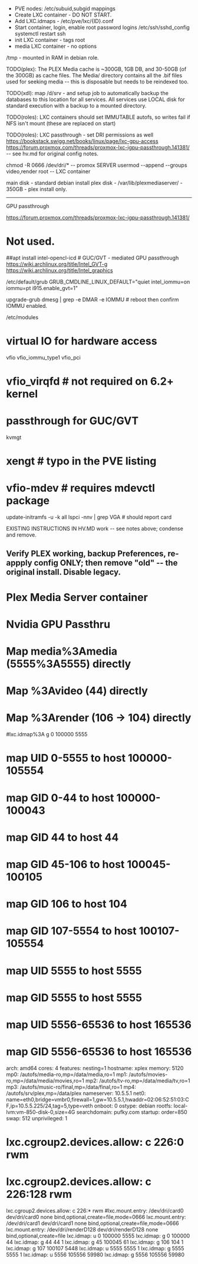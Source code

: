 * PVE nodes: /etc/subuid,subgid mappings
* Create LXC container - DO NOT START.
* Add LXC.idmaps -  /etc/pve/lxc/{ID}.conf
* Start container, login, enable root password logins /etc/ssh/sshd_config
  systemctl restart ssh
* init LXC container - tags root
* media LXC container - no options

/tmp - mounted in RAM in debian role.

TODO(plex): The PLEX Media cache is ~300GB, 1GB DB, and 30-50GB (of the 300GB)
            as cache files. The Media/ directory contains all the .bif files
            used for seeking media -- this is disposable but needs to be
            reindexed too.

TODO(xdl): map /d/srv - and setup job to automatically backup the databases to
    this location for all services. All services use LOCAL disk for standard
    execution with a backup to a mounted directory.

TODO(roles): LXC containers should set IMMUTABLE autofs, so writes fail if NFS
    isn't mount (these are replaced on start)

TODO(roles): LXC passthrough - set DRI permissions as well
https://bookstack.swigg.net/books/linux/page/lxc-gpu-access
https://forum.proxmox.com/threads/proxmox-lxc-igpu-passthrough.141381/
-- see hv.md for original config notes.

chmod -R 0666 /dev/dri/* -- promox SERVER
usermod --append --groups video,render root -- LXC container

main disk - standard debian install
plex disk - /var/lib/plexmediaserver/ - 350GB - plex install only.

----
GPU passthrough

https://forum.proxmox.com/threads/proxmox-lxc-igpu-passthrough.141381/

# Not used.
##apt install intel-opencl-icd  # GUC/GVT - mediated GPU passthrough https://wiki.archlinux.org/title/Intel_GVT-g https://wiki.archlinux.org/title/Intel_graphics

/etc/default/grub
  GRUB_CMDLINE_LINUX_DEFAULT="quiet intel_iommu=on iommu=pt i915.enable_gvt=1"

upgrade-grub
dmesg | grep -e DMAR -e IOMMU  # reboot then confirm IOMMU enabled.

/etc/modules
  # virtual IO for hardware access
  vfio
  vfio_iommu_type1
  vfio_pci
  # vfio_virqfd  # not required on 6.2+ kernel
  # passthrough for GUC/GVT
  kvmgt
  # xengt  # typo in the PVE listing
  # vfio-mdev  # requires mdevctl package

update-initramfs -u -k all
lspci -nnv | grep VGA  # should report card

EXISTING INSTRUCTIONS IN HV.MD work -- see notes above; condense and remove.

Verify PLEX working, backup Preferences, re-appply config ONLY; then remove
"old" -- the original install. Disable legacy.
----
# Plex Media Server container
#
# Nvidia GPU Passthru
#
# Map media%3Amedia (5555%3A5555) directly
# Map %3Avideo (44) directly
# Map %3Arender (106 -> 104) directly
#lxc.idmap%3A g 0 100000 5555
# map UID 0-5555 to host 100000-105554
# map GID 0-44 to host 100000-100043
# map GID 44 to host 44
# map GID 45-106 to host 100045-100105
# map GID 106 to host 104
# map GID 107-5554 to host 100107-105554
# map UID 5555 to host 5555
# map GID 5555 to host 5555
# map UID 5556-65536 to host 165536
# map GID 5556-65536 to host 165536
arch: amd64
cores: 4
features: nesting=1
hostname: xplex
memory: 5120
mp0: /autofs/media-ro,mp=/data/media,ro=1
mp1: /autofs/movies-ro,mp=/data/media/movies,ro=1
mp2: /autofs/tv-ro,mp=/data/media/tv,ro=1
mp3: /autofs/music-ro/final,mp=/data/final,ro=1
mp4: /autofs/srv/plex,mp=/data/plex
nameserver: 10.5.5.1
net0: name=eth0,bridge=vmbr0,firewall=1,gw=10.5.5.1,hwaddr=02:06:52:51:03:CF,ip=10.5.5.225/24,tag=5,type=veth
onboot: 0
ostype: debian
rootfs: local-lvm:vm-850-disk-0,size=4G
searchdomain: pufky.com
startup: order=850
swap: 512
unprivileged: 1
# lxc.cgroup2.devices.allow: c 226:0 rwm
# lxc.cgroup2.devices.allow: c 226:128 rwm
lxc.cgroup2.devices.allow: c 226:* rwm
#lxc.mount.entry: /dev/dri/card0 dev/dri/card0 none bind,optional,create=file,mode=0666
lxc.mount.entry: /dev/dri/card1 dev/dri/card1 none bind,optional,create=file,mode=0666
lxc.mount.entry: /dev/dri/renderD128 dev/dri/renderD128 none bind,optional,create=file
lxc.idmap: u 0 100000 5555
lxc.idmap: g 0 100000 44
lxc.idmap: g 44 44 1
lxc.idmap: g 45 100045 61
lxc.idmap: g 106 104 1
lxc.idmap: g 107 100107 5448
lxc.idmap: u 5555 5555 1
lxc.idmap: g 5555 5555 1
lxc.idmap: u 5556 105556 59980
lxc.idmap: g 5556 105556 59980